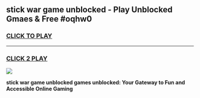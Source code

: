 
## stick war game unblocked - Play Unblocked Gmaes & Free #oqhw0
<h3>
<a href="https://premium.freeplayer.one?title=stick_war_game_unblocked&ref=03M">CLICK TO PLAY</a></h3>
<hr>

<h3>
<a href="https://premium.freeplayer.one?title=stick_war_game_unblocked&ref=03M">CLICK 2 PLAY</a>
  
</h3>

<a href="https://premium.freeplayer.one?title=stick_war_game_unblocked&ref=03M"><img src="https://clearcache.store/games.png"></a>


**stick war game unblocked games unblocked: Your Gateway to Fun and Accessible Online Gaming**
